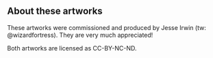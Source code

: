 
About these artworks
--------------------

These artworks were commissioned and produced by Jesse Irwin (tw: @wizardfortress). They are very
much appreciated!

Both artworks are licensed as CC-BY-NC-ND.

